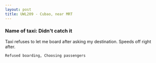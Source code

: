 ```yaml
---
layout: post
title: UWL209 - Cubao, near MRT
---
```


### Name of taxi: Didn't catch it 

Taxi refuses to let me board after asking my destination. Speeds off right after. 

```Refused boarding, Choosing passengers```
